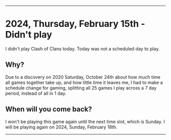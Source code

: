 
***

# 2024, Thursday, February 15th - Didn't play

I didn't play Clash of Clans today. Today was not a scheduled day to play.

## Why?

Due to a discovery on 2020 Saturday, October 24th about how much time all games together take up, and how little time it leaves me, I had to make a schedule change for gaming, splitting all 25 games I play across a 7 day period, instead of all in 1 day.

## When will you come back?

I won't be playing this game again until the next time slot, which is Sunday. I will be playing again on 2024, Sunday, February 18th.

***
